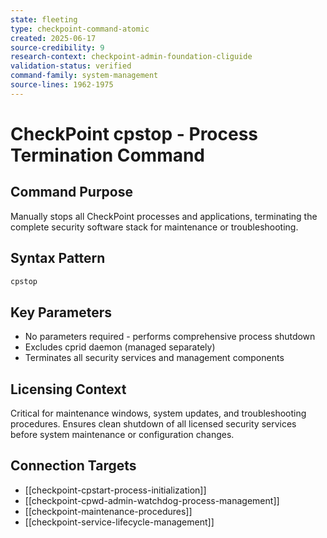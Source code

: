 ```yaml
---
state: fleeting
type: checkpoint-command-atomic
created: 2025-06-17
source-credibility: 9
research-context: checkpoint-admin-foundation-cliguide
validation-status: verified
command-family: system-management
source-lines: 1962-1975
---
```


# CheckPoint cpstop - Process Termination Command

## Command Purpose
Manually stops all CheckPoint processes and applications, terminating the complete security software stack for maintenance or troubleshooting.

## Syntax Pattern
```bash
cpstop
```

## Key Parameters
- No parameters required - performs comprehensive process shutdown
- Excludes cprid daemon (managed separately)
- Terminates all security services and management components

## Licensing Context
Critical for maintenance windows, system updates, and troubleshooting procedures. Ensures clean shutdown of all licensed security services before system maintenance or configuration changes.

## Connection Targets
- [[checkpoint-cpstart-process-initialization]]
- [[checkpoint-cpwd-admin-watchdog-process-management]]
- [[checkpoint-maintenance-procedures]]
- [[checkpoint-service-lifecycle-management]]